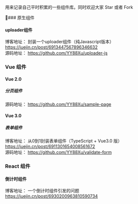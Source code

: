 用来记录自己平时积累的一些组件库。同时欢迎大家 Star 或者 Fork

🍓### 原生组件
####  uploader组件

博客地址： 封装一个uploader组件（纯Javascript版本） https://juejin.cn/post/6913447567896346632       
源码地址： https://github.com/YY88Xu/uploader-js      

### Vue 组件
#### Vue 2.0
##### 分页组件

源码地址： https://github.com/YY88Xu/sample-page

#### Vue 3.0
#####  表单组件
博客地址： 从0到1封装表单组件（TypeScript + Vue3.0 版） https://juejin.cn/post/6911301654008561672      
源码地址： https://github.com/YY88Xu/validate-form      


### React 组件
#### 倒计时组件
博客地址： 一个倒计时组件引发的问题  https://juejin.cn/post/6930200963810590734      

#### 

